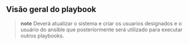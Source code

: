 ## Visão geral do playbook

> **note**
> Deverá atualizar o sistema e criar os usuarios designados e o usuário do ansible que posteriormente será utilizado para executar outros playbooks.
